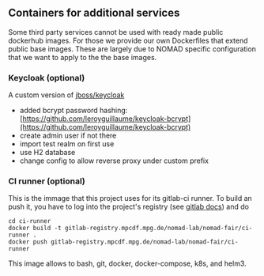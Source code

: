 ## Containers for additional services

Some third party services cannot be used with ready made public dockerhub images. For those
we provide our own Dockerfiles that extend public base images. These are largely due to
NOMAD specific configuration that we want to apply to the the base images.

### Keycloak (optional)

A custom version of [jboss/keycloak](https://hub.docker.com/r/jboss/keycloak/)
- added bcrypt password hashing: [https://github.com/leroyguillaume/keycloak-bcrypt](https://github.com/leroyguillaume/keycloak-bcrypt)
- create admin user if not there
- import test realm on first use
- use H2 database
- change config to allow reverse proxy under custom prefix


### CI runner (optional)

This is the immage that this project uses for its gitlab-ci runner. To build an
push it, you have to log into the project's registry (see [gitlab docs](https://docs.gitlab.com/ee/user/packages/container_registry/)) and do
```
cd ci-runner
docker build -t gitlab-registry.mpcdf.mpg.de/nomad-lab/nomad-fair/ci-runner .
docker push gitlab-registry.mpcdf.mpg.de/nomad-lab/nomad-fair/ci-runner
```

This image allows to bash, git, docker, docker-compose, k8s, and helm3.
